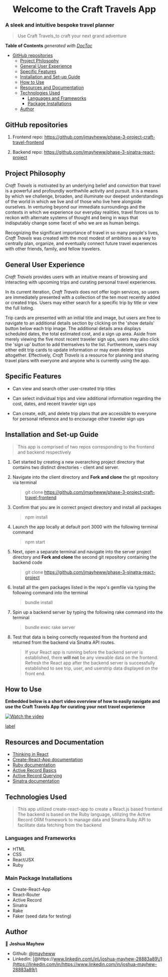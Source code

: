 <!-- START doctoc generated TOC please keep comment here to allow auto update -->
<!-- DON'T EDIT THIS SECTION, INSTEAD RE-RUN doctoc TO UPDATE -->

<h1 align="center">Welcome to the Craft Travels App</h1>

### A sleek and intuitive bespoke travel planner

> Use Craft Travels_to craft your next grand adventure

<p>

**Table of Contents** _generated with [DocToc](https://github.com/thlorenz/doctoc)_

- [GitHub repositories](#github-repositories)
  - [Project Philosophy](#project-philosophy)
  - [General User Experience](#general-user-experience)
  - [Specific Features](#specific-features)
  - [Installation and Set-up Guide](#installation-and-set-up-guide)
  - [How to Use](#how-to-use)
  - [Resources and Documentation](#resources-and-documentation)
  - [Technologies Used](#technologies-used)
    - [Languages and Frameworks](#languages-and-frameworks)
    - [Package Installations](#package-installations)
  - [Author](#author)

## GitHub repositories

1. Frontend repo: https://github.com/jmayheww/phase-3-project-craft-travel-frontend

2. Backend repo: https://github.com/jmayheww/phase-3-sinatra-react-project

## Project Philosophy

_Craft Travels_ is motivated by an underlying belief and conviction that travel is a powerful and profoundly worthwhile activity and pursuit. It is a means by which we challenge, broaden, and illuminate our deepest understandings of the world in which we live and of those who live here alongside ourselves. In venturing beyond our immediate surroundings and the contexts in which we experience our everyday realities, travel forces us to reckon with alternate systems of thought and being in ways that indisputably change some facet of who we are as human beings.

Recognizing the significant importance of travel in so many people's lives, _Craft Travels_ was created with the most modest of ambitions as a way to centrally plan, organize, and eventually connect future travel experiences with other friends, family, and fellow travelers.

## General User Experience

_Craft Travels_ provides users with an intuitive means of browsing and interacting with upcoming trips and curating personal travel experiences.

In its current iteration, _Craft Travels_ does not offer login services, so users are immediately presented with a collection of the ten most recently added or created trips. Users may either search for a specific trip by title or view the full listing.

Trip cards are presented with an initial title and image, but users are free to navigate to an additional details section by clicking on the 'show details' button below each trip image. The additional details area displays scheduled dates, the total estimated cost, and a sign up area. Aside from merely viewing the five most recent traveler sign ups, users may also click the 'sign up' button to add themselves to the list. Furthermore, users may either edit trip cards to update information or may even delete trips altogether. Effectively, _Craft Travels_ is a resource for planning and sharing travel plans with everyone and anyone who is currently using the app.

## Specific Features

- Can view and search other user-created trip titles

- Can select individual trips and view additional information regarding the cost, dates, and recent traveler sign ups

- Can create, edit, and delete trip plans that are accessible to everyone for personal reference and to encourage other traveler sign ups

## Installation and Set-up Guide

> This app is comprised of two repos corresponding to the frontend and backend respectively

1.  Get started by creating a new overarching project directory that contains two distinct directories - client and server.

2.  Navigate into the client directory and **Fork and clone** the git repository via terminal

    > git clone https://github.com/jmayheww/phase-3-project-craft-travel-frontend

3.  Confirm that you are in correct project directory and install all packages

    > npm install

4.  Launch the app locally at default port 3000 with the following terminal command

    > npm start

5.  Next, open a separate terminal and navigate into the server project directory and **Fork and clone** the second git repository containing the backend code

    > git clone https://github.com/jmayheww/phase-3-sinatra-react-project

6.  Install all the gem packages listed in the repo's gemfile via typing the following command into the terminal

    > bundle install

7.  Spin up a backend server by typing the following rake command into the terminal

    > bundle exec rake server

8.  Test that data is being correctly requested from the frontend and returned from the backend via Sinatra API routes.

    > If your React app is running before the backend server is established, there **will not** be any viewable data on the frontend. Refresh the React app after the backend server is successfully established to see trip, user, and userstrip data displayed on the front end.

## How to Use

**Embedded below is a short video overview of how to easily navigate and use the Craft Travels App for curating your next travel experience**

[![Watch the video](https://youtu.be/dbH9zFfT6nc)](https://youtu.be/dbH9zFfT6nc)

[label](./images/Markdown/phase%203%20craft%20travels%20project%20walkthrough.mp4)

## Resources and Documentation

- [Thinking in React](https://reactjs.org/docs/thinking-in-react.html)
- [Create-React-App documentation](https://create-react-app.dev/)
- [Ruby documentation](https://www.ruby-lang.org/en/documentation/)
- [Active Record Basics](https://guides.rubyonrails.org/active_record_basics.html)
- [Active Record Querying](https://guides.rubyonrails.org/active_record_querying.html)
- [Sinatra documentation](https://sinatrarb.com/)

## Technologies Used

> This app utilized create-react-app to create a React.js based frontend
> The backend is based on the Ruby language, utilizing the Active Record ORM framework to manage data and Sinatra Ruby API to facilitate data fetching from the backend

### Languages and Frameworks

- HTML
- CSS
- React/JSX
- Ruby

### Main Package Installations

- Create-React-App
- React-Router
- Active Record
- Sinatra
- Rake
- Faker (seed data for testing)

## Author

👤 **Joshua Mayhew**

- Github: [@jmayheww](https://github.com/jmayheww)
- LinkedIn: [@https:\/\/www.linkedin.com\/in\/joshua-mayhew-28883a89\/](https://linkedin.com/in/https://www.linkedin.com/in/joshua-mayhew-28883a89/)

<!-- END doctoc generated TOC please keep comment here to allow auto update -->
<!--
# Getting Started with Create React App

This project was bootstrapped with [Create React App](https://github.com/facebook/create-react-app).

## Available Scripts

In the project directory, you can run:

### `npm start`

Runs the app in the development mode.\
Open [http://localhost:3000](http://localhost:3000) to view it in your browser.

The page will reload when you make changes.\
You may also see any lint errors in the console.

### `npm test`

Launches the test runner in the interactive watch mode.\
See the section about [running tests](https://facebook.github.io/create-react-app/docs/running-tests) for more information.

### `npm run build`

Builds the app for production to the `build` folder.\
It correctly bundles React in production mode and optimizes the build for the best performance.

The build is minified and the filenames include the hashes.\
Your app is ready to be deployed!

See the section about [deployment](https://facebook.github.io/create-react-app/docs/deployment) for more information.

### `npm run eject`

**Note: this is a one-way operation. Once you `eject`, you can't go back!**

If you aren't satisfied with the build tool and configuration choices, you can `eject` at any time. This command will remove the single build dependency from your project.

Instead, it will copy all the configuration files and the transitive dependencies (webpack, Babel, ESLint, etc) right into your project so you have full control over them. All of the commands except `eject` will still work, but they will point to the copied scripts so you can tweak them. At this point you're on your own.

You don't have to ever use `eject`. The curated feature set is suitable for small and middle deployments, and you shouldn't feel obligated to use this feature. However we understand that this tool wouldn't be useful if you couldn't customize it when you are ready for it.

## Learn More

You can learn more in the [Create React App documentation](https://facebook.github.io/create-react-app/docs/getting-started).

To learn React, check out the [React documentation](https://reactjs.org/).

### Code Splitting

This section has moved here: [https://facebook.github.io/create-react-app/docs/code-splitting](https://facebook.github.io/create-react-app/docs/code-splitting)

### Analyzing the Bundle Size

This section has moved here: [https://facebook.github.io/create-react-app/docs/analyzing-the-bundle-size](https://facebook.github.io/create-react-app/docs/analyzing-the-bundle-size)

### Making a Progressive Web App

This section has moved here: [https://facebook.github.io/create-react-app/docs/making-a-progressive-web-app](https://facebook.github.io/create-react-app/docs/making-a-progressive-web-app)

### Advanced Configuration

This section has moved here: [https://facebook.github.io/create-react-app/docs/advanced-configuration](https://facebook.github.io/create-react-app/docs/advanced-configuration)

### Deployment

This section has moved here: [https://facebook.github.io/create-react-app/docs/deployment](https://facebook.github.io/create-react-app/docs/deployment)

### `npm run build` fails to minify

This section has moved here: [https://facebook.github.io/create-react-app/docs/troubleshooting#npm-run-build-fails-to-minify](https://facebook.github.io/create-react-app/docs/troubleshooting#npm-run-build-fails-to-minify) -->
